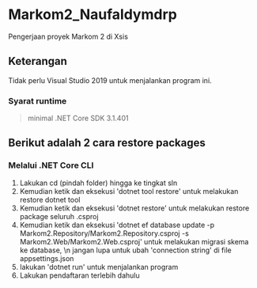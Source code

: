# Markom2_Naufaldymdrp
Pengerjaan proyek Markom 2 di Xsis

## Keterangan 
Tidak perlu Visual Studio 2019 untuk menjalankan program ini.

### Syarat runtime
> minimal .NET Core SDK 3.1.401

## Berikut adalah 2 cara restore packages
### Melalui .NET Core CLI
1. Lakukan cd (pindah folder) hingga ke tingkat sln
2. Kemudian ketik dan eksekusi 'dotnet tool restore' untuk melakukan restore dotnet tool
3. Kemudian ketik dan eksekusi 'dotnet restore' untuk melakukan restore package seluruh .csproj
4. Kemudian ketik dan eksekusi 'dotnet ef database update -p Markom2.Repository/Markom2.Repository.csproj -s Markom2.Web/Markom2.Web.csproj' untuk melakukan migrasi skema ke database, \n
   jangan lupa untuk ubah 'connection string' di file appsettings.json
5. lakukan 'dotnet run' untuk menjalankan program
6. Lakukan pendaftaran terlebih dahulu
